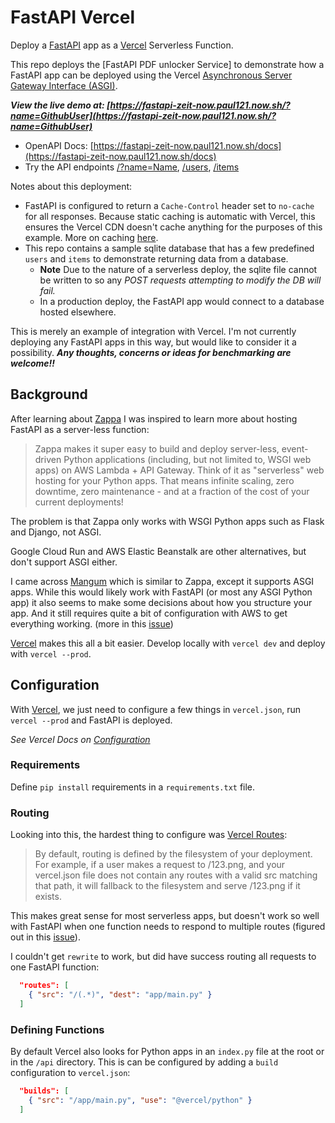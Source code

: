 # FastAPI Vercel

Deploy a [FastAPI] app as a [Vercel] Serverless Function.

This repo deploys the [FastAPI PDF unlocker Service] to demonstrate how a FastAPI app can be deployed using the Vercel 
[Asynchronous Server Gateway Interface (ASGI)].

**_View the live demo at: [https://fastapi-zeit-now.paul121.now.sh/?name=GithubUser](https://fastapi-zeit-now.paul121.now.sh/?name=GithubUser)_**
- OpenAPI Docs: [https://fastapi-zeit-now.paul121.now.sh/docs](https://fastapi-zeit-now.paul121.now.sh/docs)
- Try the API endpoints [/?name=Name](https://fastapi-zeit-now.paul121.now.sh/?name=Name), [/users](https://fastapi-zeit-now.paul121.now.sh/users), [/items](https://fastapi-zeit-now.paul121.now.sh/items)

Notes about this deployment:
- FastAPI is configured to return a `Cache-Control` header set to `no-cache` for all responses. Because
static caching is automatic with Vercel, this ensures the Vercel CDN doesn't cache anything for the purposes of this 
example. More on caching [here](https://vercel.com/docs/edge-network/caching).
- This repo contains a sample sqlite database that has a few predefined `users` and `items` to demonstrate returning data
from a database.
  - **Note** Due to the nature of a serverless deploy, the sqlite file cannot be written to so any 
*POST requests attempting to modify the DB will fail.*
  - In a production deploy, the FastAPI app would connect to a 
database hosted elsewhere.

This is merely an example of integration with Vercel. I'm not currently deploying any FastAPI apps in this way, but would
like to consider it a possibility. **_Any thoughts, concerns or ideas for benchmarking are welcome!!_**

## Background

After learning about [Zappa] I was inspired to learn more about hosting FastAPI as a server-less function:
> Zappa makes it super easy to build and deploy server-less, event-driven Python applications (including, but not limited to, WSGI web apps) on AWS Lambda + API Gateway. Think of it as "serverless" web hosting for your Python apps. That means infinite scaling, zero downtime, zero maintenance - and at a fraction of the cost of your current deployments!

The problem is that Zappa only works with WSGI Python apps such as Flask and Django, not ASGI.

Google Cloud Run and AWS Elastic Beanstalk are other alternatives, but don't support ASGI either.

I came across [Mangum] which is similar to Zappa, except it supports ASGI apps. While this would likely work with 
FastAPI (or most any ASGI Python app) it also seems to make some decisions about how you structure your app. And it 
still requires quite a bit of configuration with AWS to get everything working. (more in this [issue](https://github.com/tiangolo/fastapi/issues/812))

[Vercel] makes this all a bit easier. Develop locally with `vercel dev` and deploy with `vercel --prod`.

## Configuration

With [Vercel], we just need to configure a few things in `vercel.json`, run `vercel --prod` and FastAPI is deployed.

*See Vercel Docs on [Configuration](https://vercel.com/docs/project-configuration)*

### Requirements

Define `pip install` requirements in a `requirements.txt` file.

### Routing

Looking into this, the hardest thing to configure was [Vercel Routes]: 
> By default, routing is defined by the filesystem of your deployment. For example, if a user makes a request to /123.png, and your vercel.json file does not contain any routes with a valid src matching that path, it will fallback to the filesystem and serve /123.png if it exists.

This makes great sense for most serverless apps, but doesn't work so well with FastAPI when one function needs to 
respond to multiple routes (figured out in this [issue](https://github.com/zeit/now/issues/3729#issuecomment-582114686)).

I couldn't get `rewrite` to work, but did have success routing all requests to one FastAPI function:
```json
  "routes": [
    { "src": "/(.*)", "dest": "app/main.py" }
  ]
```

### Defining Functions

By default Vercel also looks for Python apps in an `index.py` file at the root or in the `/api` directory. This is can be
configured by adding a `build` configuration to `vercel.json`:
```json
  "builds": [
    { "src": "/app/main.py", "use": "@vercel/python" }
  ]
```


[FastAPI]: https://fastapi.tiangolo.com
[FastAPI SQL Databases Tutorial]:https://fastapi.tiangolo.com/tutorial/sql-databases/#review-all-the-files
[Vercel]: https://vercel.com
[Asynchronous Server Gateway Interface (ASGI)]: https://vercel.com/docs/runtimes#advanced-usage/advanced-python-usage/asynchronous-server-gateway-interface
[Vercel Routes]: https://vercel.com/docs/project-configuration#project/routes
[Zappa]: https://github.com/Miserlou/Zappa
[Mangum]: https://github.com/erm/mangum
